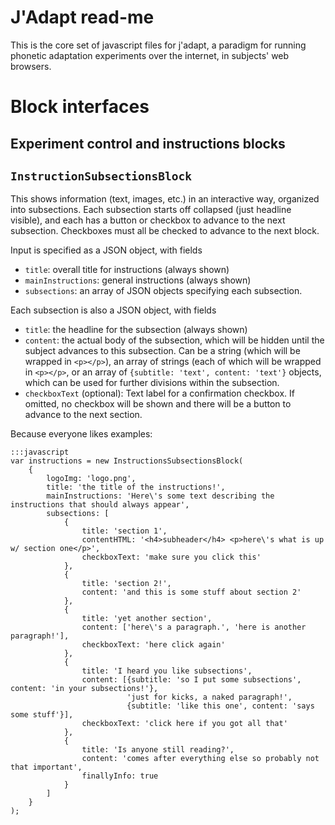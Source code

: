 # J'Adapt read-me

This is the core set of javascript files for j'adapt, a paradigm for running phonetic adaptation experiments over the internet, in subjects' web browsers.

# Block interfaces

## Experiment control and instructions blocks

## `InstructionSubsectionsBlock`

This shows information (text, images, etc.) in an interactive way, organized into subsections.  Each subsection starts off collapsed (just headline visible), and each has a button or checkbox to advance to the next subsection.  Checkboxes must all be checked to advance to the next block.

Input is specified as a JSON object, with fields 

- `title`: overall title for instructions (always shown)
- `mainInstructions`: general instructions (always shown)
- `subsections`: an array of JSON objects specifying each subsection.
 
Each subsection is also a JSON object, with fields

- `title`: the headline for the subsection (always shown)
- `content`: the actual body of the subsection, which will be hidden until the subject advances to this subsection.  Can be a string (which will be wrapped in `<p></p>`), an array of strings (each of which will be wrapped in `<p></p>`, or an array of `{subtitle: 'text', content: 'text'}` objects, which can be used for further divisions within the subsection.  
- `checkboxText` (optional): Text label for a confirmation checkbox.  If omitted, no checkbox will be shown and there will be a button to advance to the next section.

Because everyone likes examples: 

    :::javascript
    var instructions = new InstructionsSubsectionsBlock(
        {
            logoImg: 'logo.png',
            title: 'the title of the instructions!',
            mainInstructions: 'Here\'s some text describing the instructions that should always appear',
            subsections: [
                {
                    title: 'section 1', 
                    contentHTML: '<h4>subheader</h4> <p>here\'s what is up w/ section one</p>', 
                    checkboxText: 'make sure you click this'
                },
                {
                    title: 'section 2!',
                    content: 'and this is some stuff about section 2'
                },
                {
                    title: 'yet another section',
                    content: ['here\'s a paragraph.', 'here is another paragraph!'],
                    checkboxText: 'here click again'
                },
                {
                    title: 'I heard you like subsections',
                    content: [{subtitle: 'so I put some subsections', content: 'in your subsections!'},
                              'just for kicks, a naked paragraph!',
                              {subtitle: 'like this one', content: 'says some stuff'}],
                    checkboxText: 'click here if you got all that'
                },
                {
                    title: 'Is anyone still reading?',
                    content: 'comes after everything else so probably not that important',
                    finallyInfo: true
                }
            ]
        }
    );
